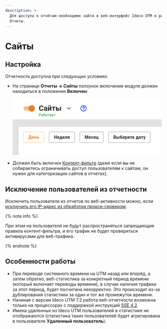 ```yaml
---
description: >-
  Для доступа к отчётам необходимо зайти в веб-интерфейс Ideco UTM в раздел
  Отчеты.
---
```


# Сайты

## Настройка

Отчетность доступна при следующих условиях:

* На странице **Отчеты -&gt; Сайты** ползунок включения модуля должен находиться в положении **Включен**:

  ![reports.png](../../../_images/reports.png)

* Должен быть включен [Контент-фильтр](../access-rules/content-filter/) \(даже если вы не собираетесь ограничивать доступ пользователям к сайтам, он нужен для категоризации сайтов в отчетах\).

## Исключение пользователей из отчетности

Исключить пользователя из отчетов по веб-активности можно, если [исключить его IP-адрес из обработки прокси-сервером](../services/proxy/exclusions.md).

{% note info %}

При этом на пользователя не будут распространяться запрещающие правила контент-фильтра, и его трафик не будет проверяться антивирусами для веб-трафика.

{% endnote %}

## Особенности работы

* При переводе системного времени на UTM назад или вперёд, а затем обратно, веб-статистика за конкретный период времени \(который включает переводы времени\), в случае наличия трафика за этот период, будет посчитана некорректно. Это происходит из-за дублирования статистики за один и тот же промежуток времени.
* Начиная с версии Ideco UTM 7.2 работа веб-отчетности возможна только на процессорах с поддержкой инструкций [SSE 4.2](https://ru.wikipedia.org/wiki/SSE4).
* Имена удаленных из Ideco UTM пользователей в статистике не отображаются \(статистика таких пользователей будет агрегирована в пользователе **Удаленный пользователь**\).

